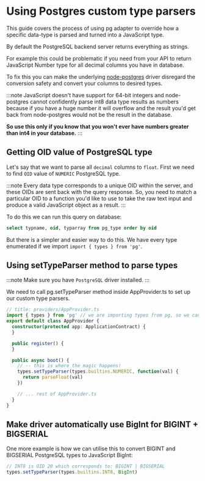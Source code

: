 # Using Postgres custom type parsers

This guide covers the process of using pg adapter to override how a specific data-type is parsed and turned into a JavaScript type.

By default the PostgreSQL backend server returns everything as strings.

For example this could be problematic if you need from your API to return JavaScript Number type for all decimal columns you have in database.

To fix this you can make the underlying [node-postgres](https://node-postgres.com/api/client) driver disregard the conversion safety and convert your columns to desired types.

:::note
JavaScript doesn't have support for 64-bit integers and node-postgres cannot confidently parse int8 data type results as numbers because if you have a huge number it will overflow and the result you'd get back from node-postgres would not be the result in the database. 


**So use this only if you know that you won't ever have numbers greater than int4 in your database.**
:::

## Getting OID value of PostgreSQL type

Let's say that we want to parse all `decimal` columns to `float`. First we need to find `OID` value of `NUMERIC` PostgreSQL type.

:::note
Every data type corresponds to a unique OID within the server, and these OIDs are sent back with the query response. So, you need to match a particular OID to a function you'd like to use to take the raw text input and produce a valid JavaScript object as a result.
:::

To do this we can run this query on database:

```sql
select typname, oid, typarray from pg_type order by oid
```

But there is a simpler and easier way to do this. We have every type enumerated if we import `import { types } from 'pg'`.

## Using setTypeParser method to parse types

:::note
Make sure you have `PostgreSQL` driver installed.
:::

We need to call pg.setTypeParser method inside AppProvider.ts to set up our custom type parsers.

```ts
// title: providers/AppProvider.ts
import { types } from 'pg' // we are importing types from pg, so we can use existing enums
export default class AppProvider {
  constructor(protected app: ApplicationContract) {
  }

  public register() {
  }

  public async boot() {
    // -- this is where the magic happens!
    types.setTypeParser(types.builtins.NUMERIC, function(val) {
      return parseFloat(val)
    })

    // ... rest of AppProvider.ts
  }
}
```

## Make driver automatically use BigInt for BIGINT + BIGSERIAL

One more example is how we can utilise this to convert BIGINT and BIGSERIAL PostgreSQL types to JavaScript BigInt:

```ts
// INT8 is OID 20 which corresponds to: BIGINT | BIGSERIAL
types.setTypeParser(types.builtins.INT8, BigInt)
```

